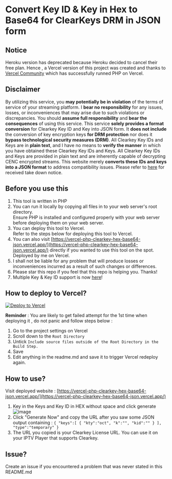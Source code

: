 # Convert Key ID & Key in Hex to Base64 for ClearKeys DRM in JSON form 

## Notice
Heroku version has deprecated because Heroku decided to cancel their free plan. 
Hence , a Vercel version of this project was created and thanks to [Vercel Community](https://github.com/vercel-community/php) which has successfully runned PHP on Vercel.

## Disclaimer
By utilizing this service, you **may potentially be in violation** of the terms of service of your streaming platform. I **bear no responsibility** for any issues, losses, or inconveniences that may arise due to such violations or discrepancies. You should **assume full responsibility** and **bear the consequences** of using this service. This service **solely provides a format conversion** for Clearkey Key ID and Key into JSON form. It **does not include** the conversion of key encryption keys **for DRM protection** nor does it **bypass technological security measures (DRM)**. All Clearkey Key IDs and Keys are in **plain text**, and I have no means to **verify the manner** in which you have obtained these Clearkey Key IDs and Keys. All Clearkey Key IDs and Keys are provided in plain text and are inherently capable of decrypting CENC encrypted streams. This website merely **converts these IDs and keys into a JSON format** to address compatibility issues. Please refer to [here](https://github.com/samleong123/vercel-php-clearkey-hex-base64-json/blob/main/takedown-email.md) for received take down notice.



## Before you use this
1. This tool is written in PHP
2. You can run it locally by copying all files in to your web server's root directory. </br> Ensure PHP is installed and configured properly with your web server before deploying them on your web server.
3. You can deploy this tool to Vercel. </br> Refer to the steps below for deploying this tool to Vercel.
4. You can also visit [https://vercel-php-clearkey-hex-base64-json.vercel.app/](https://vercel-php-clearkey-hex-base64-json.vercel.app/) directly if you wanted to use this tool on the spot. </br> Deployed by me on Vercel.
5. I shall not be liable for any problem that will produce losses or inconveniences incurred as a result of such changes or differences.
6. Please star this repo if you feel that this repo is helping you. Thanks!
7. Multiple Key & Key ID support is now [here](https://github.com/samleong123/vercel-php-clearkey-hex-base64-json/blob/main/multiple_key.md)!

## How to deploy to Vercel?
[![Deploy to Vercel](https://vercel.com/button)](https://vercel.com/new/import?s=https%3A%2F%2Fgithub.com%2Fsamleong123%2Fvercel-php-clearkey-hex-base64-json&hasTrialAvailable=1&showOptionalTeamCreation=false&project-name=vercel-php-clearkey-hex-base64-json&framework=other&totalProjects=1)

**Reminder** :
You are likely to get failed attempt for the 1st time when deploying it , do not panic and follow steps below :
1. Go to the project settings on Vercel
2. Scroll down to the ```Root Directory```
3. Untick ```Include source files outside of the Root Directory in the Build Step.```
4. Save
5. Edit anything in the readme.md and save it to trigger Vercel redeploy again.

## How to use? 
Visit deployed website : [https://vercel-php-clearkey-hex-base64-json.vercel.app/](https://vercel-php-clearkey-hex-base64-json.vercel.app/) 
1. Key in the Keys and Key ID in HEX without space and click generate
![image](https://user-images.githubusercontent.com/58818070/136691265-8fe727a3-c533-4ad5-98e7-d775454f8a04.png)
2. Click "Generate Now" and copy the URL after you saw some JSON output containing : ```{ "keys":[ { "kty":"oct", "k":"", "kid":"" } ], "type":"temporary" }```
3. The URL you copied is your Clearkey License URL. You can use it on your IPTV Player that supports Clearkey. 

## Issue?
Create an issue if you encountered a problem that was never stated in this README.md


